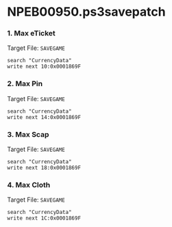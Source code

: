 # NPEB00950.ps3savepatch

### 1. Max eTicket

Target File: `SAVEGAME`

```
search "CurrencyData"
write next 10:0x0001869F
```

### 2. Max Pin

Target File: `SAVEGAME`

```
search "CurrencyData"
write next 14:0x0001869F
```

### 3. Max Scap

Target File: `SAVEGAME`

```
search "CurrencyData"
write next 18:0x0001869F
```

### 4. Max Cloth

Target File: `SAVEGAME`

```
search "CurrencyData"
write next 1C:0x0001869F
```

